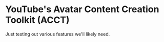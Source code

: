 # YouTube's Avatar Content Creation Toolkit (ACCT)

Just testing out various features we'll likely need.